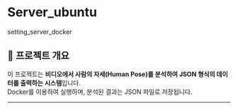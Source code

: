 # Server_ubuntu
setting_server_docker

## 📌 프로젝트 개요
이 프로젝트는 **비디오에서 사람의 자세(Human Pose)를 분석하여 JSON 형식의 데이터를 출력하는 시스템**입니다.  
Docker를 이용하여 실행하며, 분석된 결과는 JSON 파일로 저장됩니다.

---
